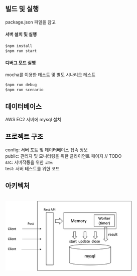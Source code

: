 
## 빌드 및 실행
package.json 파일을 참고    
    
#### 서버 설치 및 실행

    $npm install
    $npm run start

#### 디버그 모드 실행  
mocha를 이용한 테스트 및 별도 시나리오 테스트    

    $npm run debug
    $npm run scenario

## 데이터베이스
AWS EC2 서버에 mysql 설치    

## 프로젝트 구조
config: 서버 포트 및 데이터베이스 접속 정보    
public: 관리자 및 모니터링을 위한 클라이언트 페이지 // TODO    
src: 서버작동을 위한 코드    
test: 서버 테스트를 위한 코드    

## 아키텍처
<br/>
<img src="https://github.com/shin-jaewan/kakao-mobility-biz/blob/mac-jwshin/architecture.png" width="80%"  title="" alt=""></img>
<br/>
